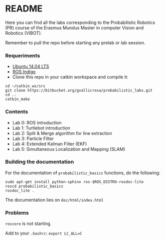 # README #

Here you can find all the labs corresponding to the Probabilistic Robotics (PR) course of the Erasmus Mundus Master in computer Vision and Robotics (VIBOT).

Remember to pull the repo before starting any prelab or lab session.

### Requeriments ###

* [Ubuntu 14.04 LTS](http://releases.ubuntu.com/14.04/)
* [ROS Indigo](http://wiki.ros.org/indigo/Installation/Ubuntu)
* Clone this repo in your catkin workspace and compile it:

~~~~
cd ~/catkin_ws/src
git clone https://bitbucket.org/gvallicrosa/probabilistic_labs.git
cd ..
catkin_make
~~~~

### Contents ###

* Lab 0: ROS introduction
* Lab 1: Turtlebot introduction
* Lab 2: Split & Merge algorithm for line extraction
* Lab 3: Particle Filter
* Lab 4: Extended Kalman Filter (EKF)
* Lab 5: Simultaneous Localization and Mapping (SLAM)


### Building the documentation ###

For the documentation of `probabilistic_basics` functions, do the following:

~~~~
sudo apt-get install python-sphinx ros-$ROS_DISTRO-rosdoc-lite
roscd probabilistic_basics
rosdoc_lite .
~~~~

The documentation lies on `doc/html/index.html`

### Problems ###

`roscore` is not starting.

Add to your `.bashrc`: `export LC_ALL=C`
